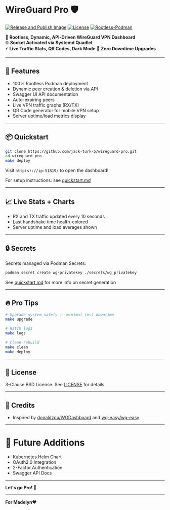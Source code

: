 # WireGuard Pro 🛡️

[![Release and Publish Image](https://github.com/jack-turk-5/wireguard-pro/actions/workflows/release.yml/badge.svg)](https://github.com/jack-turk-5/wireguard-pro/actions/workflows/release.yml)
[![License](https://img.shields.io/badge/license-BSD-blue)](LICENSE.md)
[![Rootless-Podman](https://img.shields.io/badge/podman-rootless-blueviolet)](https://podman.io/)

🚀 **Rootless, Dynamic, API-Driven WireGuard VPN Dashboard**  
🌐 **Socket Activated via Systemd Quadlet**  
⚡ **Live Traffic Stats, QR Codes, Dark Mode**
🎯 **Zero Downtime Upgrades**

---

## 🌟 Features

- 100% Rootless Podman deployment
- Dynamic peer creation & deletion via API
- Swagger UI API documentation
- Auto-expiring peers
- Live VPN traffic graphs (RX/TX)
- QR Code generator for mobile VPN setup
- Server uptime/load metrics display

---

## 📦 Quickstart

```bash
git clone https://github.com/jack-turk-5/wireguard-pro.git
cd wireguard-pro
make deploy
```

Visit `http(s)://ip:51819/` to open the dashboard!

For setup instructions: see [quickstart.md](docs/quickstart.md)

---

## 📈 Live Stats + Charts

- RX and TX traffic updated every 10 seconds
- Last handshake time health-colored
- Server uptime and load averages shown

---

## 🔒 Secrets

Secrets managed via Podman Secrets:

```bash
podman secret create wg-privatekey ./secrets/wg_privatekey
```
See [quickstart.md](docs/quickstart.md) for more info on secret generation

---

## 🔥 Pro Tips

```bash
# Upgrade system safely -- minimal (ms) downtime
make upgrade

# Watch logs
make logs

# Clean rebuild
make clean
make deploy
```

---

## 📜 License

3-Clause BSD License. See [LICENSE](LICENSE) for details.

---

## 🎯 Credits

- Inspired by [donaldzou/WGDashboard](https://github.com/donaldzou/WGDashboard) and [wg-easy/wg-easy](https://github.com/wg-easy/wg-easy)

---

# 🎁 Future Additions

- Kubernetes Helm Chart  
- OAuth2.0 Integration
- 2-Factor Authentication
- Swagger API Docs

---

**Let's go Pro! 🚀**

---

**For Madelyn❤️**